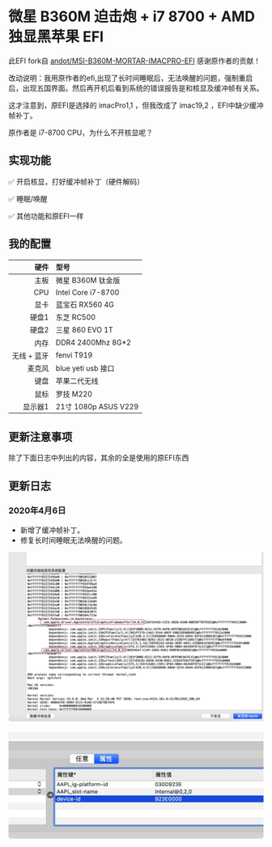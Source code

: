 # 微星 B360M 迫击炮 + i7 8700 + AMD 独显黑苹果 EFI

此EFI fork自 [andot/MSI-B360M-MORTAR-IMACPRO-EFI](https://github.com/andot/MSI-B360M-MORTAR-IMACPRO-EFI) 感谢原作者的贡献！

改动说明：我用原作者的efi,出现了长时间睡眠后，无法唤醒的问题，强制重启后，出现五国界面。然后再开机后看到系统的错误报告是和核显及缓冲帧有关系。

这才注意到，原EFI是选择的 imacPro1,1 ，但我改成了 imac19,2 ，EFI中缺少缓冲帧补丁。

原作者是 i7-8700 CPU，为什么不开核显呢？

## 实现功能
✅ 开启核显，打好缓冲帧补丁（硬件解码）

✅ 睡眠/唤醒

✅ 其他功能和原EFI一样


## 我的配置

|         硬件       |                   型号                  | 
|-------------------:|:----------------------------------------|
|               主板 | 微星 B360M 钛金版                       |
|                CPU | Intel Core i7-8700                      |
|               显卡 | 蓝宝石 RX560 4G   |
|              硬盘1 | 东芝 RC500                |
|              硬盘2 | 三星 860 EVO 1T                |
|               内存 |  DDR4 2400Mhz 8G*2   |
|        无线 + 蓝牙 | fenvi T919   |
|    麦克风 | blue yeti usb 接口   |
|               键盘 | 苹果二代无线                             |
|               鼠标 | 罗技 M220                               |
|            显示器1 | 21寸 1080p ASUS V229          |



## 更新注意事项

除了下面日志中列出的内容，其余的全是使用的原EFI东西

## 更新日志

### 2020年4月6日

* 新增了缓冲帧补丁。
* 修复长时间睡眠无法唤醒的问题。



![图片加载失败](ScreenShot/framebuffer.jpg)

![图片加载失败](ScreenShot/framebufferpatch.jpg)